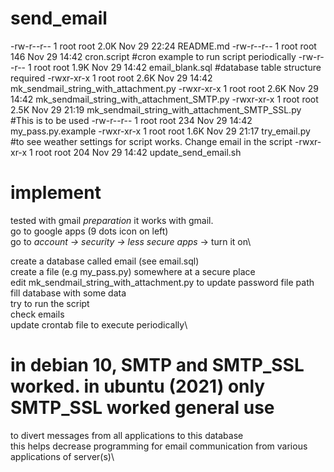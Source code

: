 # send_email


-rw-r--r-- 1 root root 2.0K Nov 29 22:24 README.md
-rw-r--r-- 1 root root  146 Nov 29 14:42 cron.script						#cron example to run script periodically
-rw-r--r-- 1 root root 1.9K Nov 29 14:42 email_blank.sql					#database table structure required
-rwxr-xr-x 1 root root 2.6K Nov 29 14:42 mk_sendmail_string_with_attachment.py
-rwxr-xr-x 1 root root 2.6K Nov 29 14:42 mk_sendmail_string_with_attachment_SMTP.py
-rwxr-xr-x 1 root root 2.5K Nov 29 21:19 mk_sendmail_string_with_attachment_SMTP_SSL.py		#This is to be used
-rw-r--r-- 1 root root  234 Nov 29 14:42 my_pass.py.example	
-rwxr-xr-x 1 root root 1.6K Nov 29 21:17 try_email.py		#to see weather settings for script works. Change email in the script
-rwxr-xr-x 1 root root  204 Nov 29 14:42 update_send_email.sh

implement
===========
tested with gmail
*preparation*
it works with gmail.\
go to google apps (9 dots icon on left)\
go to *account -> security -> less secure apps* -> turn it on\

create a database called email (see email.sql)\
create a file (e.g my_pass.py) somewhere at a secure place\
edit mk_sendmail_string_with_attachment.py to update password file path\
fill database with some data\
try to run the script\
check emails\
update crontab file to execute periodically\

in debian 10, SMTP and SMTP_SSL worked.
in ubuntu (2021) only SMTP_SSL worked
general use
===========
to divert messages from all applications to this database\
this helps decrease programming for email communication from various applications of server(s)\
